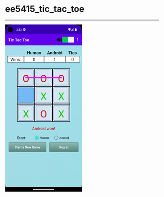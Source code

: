 # ee5415_tic_tac_toe
--------

<img src="https://github.com/kms125690/ee5415_tic_tac_toe/blob/master/screenshot/screenshot.png" width=50% height=50%>
